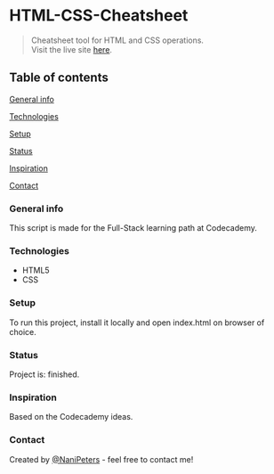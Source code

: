 # HTML-CSS-Cheatsheet

>Cheatsheet tool for HTML and CSS operations.  
>Visit the live site <a href="https://nanipeters.github.io/html-css-cheatsheet/" target="_blank">here</a>.

## Table of contents
[General info](#General-info)

[Technologies](#Technologies)

[Setup](#Setup)

[Status](#Status)

[Inspiration](#Inspiration)

[Contact](#Contact)
### General info 

This script is made for the Full-Stack learning path at Codecademy.

### Technologies

- HTML5
- CSS
### Setup

To run this project, install it locally and open index.html on browser of choice.

### Status

Project is: finished.

### Inspiration

Based on the Codecademy ideas.

### Contact

Created by [@NaniPeters](https://www.github.com/NaniPeters) - feel free to contact me!
